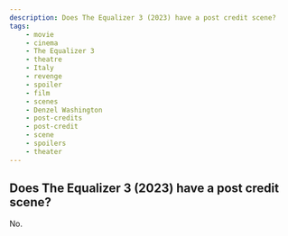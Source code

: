 ```yaml
---
description: Does The Equalizer 3 (2023) have a post credit scene?
tags: 
    - movie
    - cinema
    - The Equalizer 3
    - theatre
    - Italy
    - revenge
    - spoiler
    - film
    - scenes
    - Denzel Washington
    - post-credits
    - post-credit
    - scene
    - spoilers
    - theater
---
```


## Does The Equalizer 3 (2023) have a post credit scene?

No.
